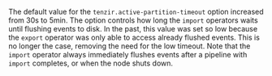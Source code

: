 The default value for the `tenzir.active-partition-timeout` option increased
from 30s to 5min. The option controls how long the `import` operators waits
until flushing events to disk. In the past, this value was set so low because
the `export` operator was only able to access already flushed events. This is no
longer the case, removing the need for the low timeout. Note that the `import`
operator always immediately flushes events after a pipeline with `import`
completes, or when the node shuts down.
